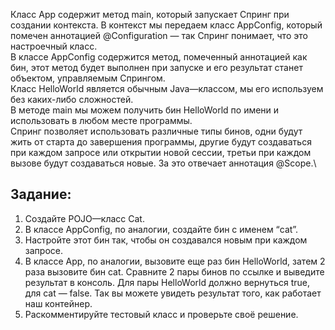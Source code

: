 Класс App содержит метод main, который запускает Спринг при создании контекста. В контекст мы передаем класс AppConfig, который помечен аннотацией @Configuration — так Спринг понимает, что это настроечный класс.\
В классе AppConfig содержится метод, помеченный аннотацией как бин, этот метод будет выполнен при запуске и его результат станет объектом, управляемым Спрингом.\
Класс HelloWorld является обычным Java—классом, мы его используем без каких-либо сложностей.\
В методе main мы можем получить бин HelloWorld по имени и использовать в любом месте программы.\
Спринг позволяет использовать различные типы бинов, одни будут жить от старта до завершения программы, другие будут создаваться при каждом запросе или открытии новой сессии, третьи при каждом вызове будут создаваться новые. За это отвечает аннотация @Scope.\

## Задание:

1. Создайте POJO—класс Cat.
2. В классе AppConfig, по аналогии, создайте бин с именем “cat”.
3. Настройте этот бин так, чтобы он создавался новым при каждом запросе.
4. В классе App, по аналогии, вызовите еще раз бин HelloWorld, затем 2 раза вызовите бин cat. Сравните 2 пары бинов по ссылке и выведите результат в консоль. Для пары HelloWorld должно вернуться true, для cat — false. Так вы можете увидеть результат того, как работает наш контейнер.
5. Раскомментируйте тестовый класс и проверьте своё решение.